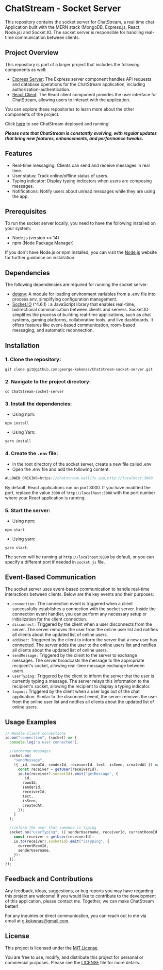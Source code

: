 # ChatStream - Socket Server

This repository contains the socket server for ChatStream, a real time chat Application built with the MERN stack (MongoDB, Express.js, React, Node.js) and Socket.IO. The socket server is responsible for handling real-time communication between clients.

## Project Overview
This repository is part of a larger project that includes the following components as well:
- [Express Server](https://github.com/george-kokonas/ChatStream-express-server): The Express server component handles API requests and database operations for the ChatStream application, including authorization-authentication.
- [React Client](https://github.com/george-kokonas/ChatStream-react-client): The React client component provides the user interface for ChatStream, allowing users to interact with the application.

You can explore these repositories to learn more about the other components of the project.

Click [here](https://chatstream.netlify.app) to see ChatStream deployed and running!

***Please note that ChatStream is constantly evolving, with regular updates that bring new features, enhancements, and performance tweaks.***

## Features
- Real-time messaging: Clients can send and receive messages in real time.
- User status: Track online/offline status of users.
- Typing indicator: Display typing indicators when users are composing messages.
- Notifications: Notify users about unread messages while they are using the app.

## Prerequisites
To run the socket server locally, you need to have the following installed on your system:
- Node.js (version >= 14)
- npm (Node Package Manager)

If you don't have Node.js or npm installed, you can visit the [Node.js](https://nodejs.org/) website for further guidance on installation.

## Dependencies
The following dependencies are required for running the socket server:
- [dotenv](https://www.npmjs.com/package/dotenv): A module for loading environment variables from a .env file into process.env, simplifying configuration management. 
- [Socket.IO](https://socket.io/) (^4.6.1) : a JavaScript library that enables real-time, bidirectional communication between clients and servers. Socket.IO simplifies the process of building real-time applications, such as chat systems, gaming platforms, collaborative tools, and live dashboards. It offers features like event-based communication, room-based messaging, and automatic reconnection.

## Installation
### 1. Clone the repository:
```
git clone git@github.com:george-kokonas/ChatStream-socket-server.git

```

### 2. Navigate to the project directory:
```
cd ChatStream-socket-server
```

### 3. Install the dependencies:
- Using npm:
```
npm install
```
- Using Yarn:
```
yarn install
```

### 4. Create the `.env` file:
- In the root directory of the socket server, create a new file called .env 
- Open the .env file and add the following content:
```js
ALLOWED_ORIGINS=https://chatstream.netlify.app,http://localhost:3000
```
By default, React applications run on port 3000. If you have modified the port, replace the value `3000` of `http://localhost:3000` with the port number where your React application is running.   


### 5. Start the server:
- Using npm:
```
npm start
```
- Using yarn:
```
yarn start:
```
The server will be running at `http://localhost:8080` by default, or you can specify a different port if needed
in `socket.js` file.

## Event-Based Communication
The socket server uses event-based communication to handle real-time interactions between clients. Below are the key events and their purposes:

- `connection:` The connection event is triggered when a client successfully establishes a connection with the socket server. Inside the connection event handler, you can perform any necessary setup or initialization for the client connection.
- `disconnect:` Triggered by the client when a user disconnects from the server. The server removes the user from the online user list and notifies all clients about the updated list of online users.
- `addUser:` Triggered by the client to inform the server that a new user has connected. The server adds the user to the online users list and notifies all clients about the updated list of online users.
- `sendMessage:` Triggered by the client to the server to exchange messages. The server broadcasts the message to the appropriate recipient's socket, allowing real-time message exchange between users.
- `userTyping:` Triggered by the client to inform the server that the user is currently typing a message. The server relays this information to the recipient's socket, allowing the recipient to display a typing indicator.
- `logout:` Triggered by the client when a user logs out of the chat application. Similar to the disconnect event, the server removes the user from the online user list and notifies all clients about the updated list of online users.


## Usage Examples

```js
// Handle client connections
io.on("connection", (socket) => {
  console.log("a user connected");

  //exchange messages
  socket.on(
    "sendMessage",
    ({ _id, roomId, senderId, receiverId, text, isSeen, createdAt }) => {
      const receiver = getUser(receiverId);
      io.to(receiver?.socketId).emit("getMessage", {
        _id,
        roomId,
        senderId,
        receiverId,
        text,
        isSeen,
        createdAt,
      });
    }
  );

  //inform the user that someone is typing
  socket.on("userTyping", ({ senderUsername, receiverId, currentRoomId }) => {
    const receiver = getUser(receiverId);
    io.to(receiver?.socketId).emit("isTyping", {
      currentRoomId,
      senderUsername,
    });
  });
});

```

## Feedback and Contributions

Any feedback, ideas, suggestions, or bug reports you may have regarding this project are welcome! If you would like to contribute to the development of this application, please contact me. Together, we can make ChatStream better!

For any inquiries or direct communication, you can reach out to me via email at [g.kokwnas@gmail.com](mailto:g.kokwnas@gmail.com).

## License

This project is licensed under the [MIT License](https://opensource.org/license/mit/).

You are free to use, modify, and distribute this project for personal or commercial purposes. Please see the [LICENSE](LICENSE) file for more details.

